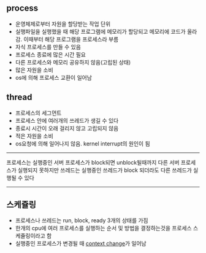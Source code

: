 ## process
* 운영체제로부터 자원을 할당받는 작업 단위
* 실행파일을 실행했을 때 해당 프로그램에 메모리가 할당되고 메모리에 코드가 올라감. 이때부터 해당 프로그램을 프로세스라 부름
* 자식 프로세스를 만들 수 있음
* 프로세스 종료에 많은 시간 필요
* 다른 프로세스와 메모리 공유하지 않음(고립된 상태)
* 많은 자원을 소비
* os에 의해 프로세스 교환이 일어남

## thread
* 프로세스의 세그먼트
* 프로세스 안에 여러개의 쓰레드가 생길 수 있다
* 종료시 시간이 오래 걸리지 않고 고립되지 않음
* 적은 자원을 소비
* os요청에 의해 일어나지 않음. kernel interrupt의 원인이 됨

----------------------------------------------
프로세스는 실행중인 서버 프로세스가 block되면 unblock될때까지 다른 서버 프로세스가 실행되지 못하지만 쓰레드는 실행중인 쓰레드가 block 되더라도 다른 쓰레드가 실행될 수 있다

---------------------------------------------
## 스케쥴링
* 프로세스나 쓰레드는 run, block, ready 3개의 상태를 가짐
* 한개의 cpu에 여러 프로세스를 실행하는 순서 및 방법을 결정하는것을 프로세스 스케쥴링이라고 함
* 실행중인 프로세스가 변경될 때 [context change](https://github.com/myunyui22/embeddedSystem/blob/main/process%20change%EC%99%80%20context%20change.md)가 일어남 
